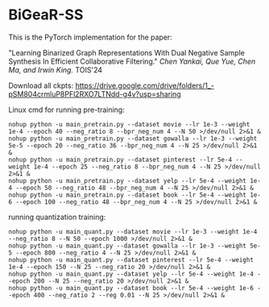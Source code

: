 # BiGeaR-SS
 
This is the PyTorch implementation for the paper:

"Learning Binarized Graph Representations With Dual Negative Sample Synthesis In Efficient Collaborative Filtering." *Chen Yankai, Que Yue, Chen Ma, and Irwin King.* TOIS'24

Download all ckpts: https://drive.google.com/drive/folders/1_-pSM804crmluP8PFl2RXO7LTNdd-g4v?usp=sharing

Linux cmd for running pre-training:
```
nohup python -u main_pretrain.py --dataset movie --lr 1e-3 --weight 1e-4 --epoch 40 --neg_ratio 8 --bpr_neg_num 4 --N 50 >/dev/null 2>&1 &
nohup python -u main_pretrain.py --dataset gowalla --lr 1e-3 --weight 5e-5 --epoch 20 --neg_ratio 36 --bpr_neg_num 4 --N 25 >/dev/null 2>&1 &
nohup python -u main_pretrain.py --dataset pinterest --lr 5e-4 --weight 1e-4 --epoch 25 --neg_ratio 8 --bpr_neg_num 4 --N 25 >/dev/null 2>&1 &
nohup python -u main_pretrain.py --dataset yelp --lr 5e-4 --weight 1e-4 --epoch 50 --neg_ratio 48 --bpr_neg_num 4 --N 25 >/dev/null 2>&1 &
nohup python -u main_pretrain.py --dataset book --lr 5e-4 --weight 1e-6 --epoch 100 --neg_ratio 48 --bpr_neg_num 4 --N 25 >/dev/null 2>&1 &
```

running quantization training:
```
nohup python -u main_quant.py --dataset movie --lr 1e-3 --weight 1e-4 --neg_ratio 8 --N 50 --epoch 1000 >/dev/null 2>&1 &
nohup python -u main_quant.py --dataset gowalla --lr 1e-3 --weight 5e-5 --epoch 800 --neg_ratio 4 --N 25 >/dev/null 2>&1 &
nohup python -u main_quant.py --dataset pinterest --lr 5e-4 --weight 1e-4 --epoch 150 --N 25 --neg_ratio 20 >/dev/null 2>&1 &
nohup python -u main_quant.py --dataset yelp --lr 5e-4 --weight 1e-4 --epoch 200 --N 25 --neg_ratio 20 >/dev/null 2>&1 &
nohup python -u main_quant.py --dataset book --lr 5e-4 --weight 1e-6 --epoch 400 --neg_ratio 2 --reg 0.01 --N 25 >/dev/null 2>&1 &
```